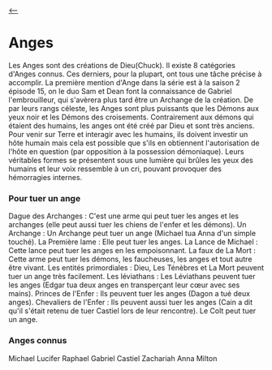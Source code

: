 

[ <-- ](bestiaire.md)

# **Anges**

Les Anges sont des créations de Dieu(Chuck). Il existe 8 catégories d'Anges connus. Ces derniers, pour la plupart, ont tous une tâche précise à accomplir. La première mention d'Ange dans la série est à la saison 2 épisode 15, on le duo Sam et Dean font la connaissance de Gabriel l'embrouilleur, qui s'avèrera plus tard être un Archange de la création. De par leurs rangs céleste, les Anges sont plus puissants que les Démons aux yeux noir et les Démons des croisements. Contrairement aux démons qui étaient des humains, les anges ont été créé par Dieu et sont très anciens. Pour venir sur Terre et interagir avec les humains, ils doivent investir un hôte humain mais cela est possible que s'ils en obtiennent l'autorisation de l'hôte en question (par opposition à la possession démoniaque). Leurs véritables formes se présentent sous une lumière qui brûles les yeux des humains et leur voix ressemble à un cri, pouvant provoquer des hémorragies internes.

### Pour tuer un ange

Dague des Archanges : C'est une arme qui peut tuer les anges et les archanges (elle peut aussi tuer les chiens de l'enfer et les démons).
Un Archange : Un Archange peut tuer un ange (Michael tua Anna d'un simple touché).
La Première lame : Elle peut tuer les anges.
La Lance de Michael : Cette lance peut tuer les anges en les empoisonnant.
La faux de La Mort : Cette arme peut tuer les démons, les faucheuses, les anges et tout autre être vivant.
Les entités primordiales : Dieu, Les Ténèbres et La Mort peuvent tuer un ange très facilement.
Les léviathans : Les Léviathans peuvent tuer les anges (Edgar tua deux anges en transperçant leur cœur avec ses mains).
Princes de l'Enfer : Ils peuvent tuer les anges (Dagon a tué deux anges).
Chevaliers de l'Enfer : Ils peuvent aussi tuer les anges (Cain a dit qu'il s'était retenu de tuer Castiel lors de leur rencontre).
Le Colt peut tuer un ange.

  ### Anges connus 
    
Michael 
Lucifer
Raphael 
Gabriel
Castiel
Zachariah 
Anna Milton 
